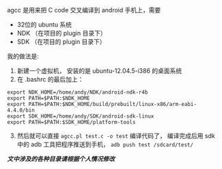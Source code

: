 agcc 是用来把 C code 交叉编译到 android 手机上，需要

- 32位的 ubuntu 系统
- NDK （在项目的 plugin 目录下）
- SDK （在项目的 plugin 目录下）

我的做法是: 

1. 新建一个虚拟机， 安装的是 ubuntu\-12.04.5\-i386 的桌面系统
2. 在 .bashrc 的最后加上：
```
export NDK_HOME=/home/andy/NDK/android-ndk-r4b
export PATH=$PATH:$NDK_HOME
export PATH=$PATH:$NDK_HOME/build/prebuilt/linux-x86/arm-eabi-4.4.0/bin
export SDK_HOME=/home/andy/SDK/android-sdk-linux
export PATH=$PATH:$SDK_HOME/platform-tools
```
3. 然后就可以直接 `agcc.pl test.c -o test` 编译代码了， 编译完成后用 sdk 中的 adb 工具把程序推送到手机， `adb push test /sdcard/test/`

***文中涉及的各种目录请根据个人情况修改***
